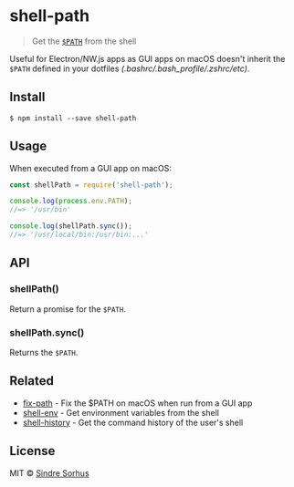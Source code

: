 # shell-path

> Get the [`$PATH`](https://en.wikipedia.org/wiki/PATH_(variable)) from the shell

Useful for Electron/NW.js apps as GUI apps on macOS doesn't inherit the `$PATH` defined in your dotfiles *(.bashrc/.bash_profile/.zshrc/etc)*.


## Install

```
$ npm install --save shell-path
```


## Usage

When executed from a GUI app on macOS:

```js
const shellPath = require('shell-path');

console.log(process.env.PATH);
//=> '/usr/bin'

console.log(shellPath.sync());
//=> '/usr/local/bin:/usr/bin:...'
```


## API

### shellPath()

Return a promise for the `$PATH`.

### shellPath.sync()

Returns the `$PATH`.


## Related

- [fix-path](https://github.com/sindresorhus/fix-path) - Fix the $PATH on macOS when run from a GUI app
- [shell-env](https://github.com/sindresorhus/shell-env) - Get environment variables from the shell
- [shell-history](https://github.com/sindresorhus/shell-history) - Get the command history of the user's shell


## License

MIT © [Sindre Sorhus](https://sindresorhus.com)
